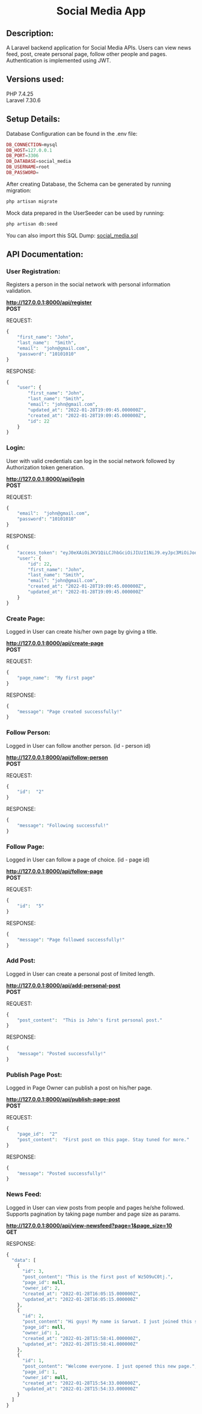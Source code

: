 
<center><h1>Social Media App</h1></center>

<h2>Description:</h2> 

<p>A Laravel backend application for Social Media APIs. Users can view news feed, post, create personal page, follow other people and pages. Authentication is implemented using JWT.</p>


<h2>Versions used:</h2>

PHP 7.4.25<br>
Laravel 7.30.6<br>

<h2>Setup Details:</h2>

Database Configuration can be found in the .env file:
```php
DB_CONNECTION=mysql
DB_HOST=127.0.0.1
DB_PORT=3306
DB_DATABASE=social_media
DB_USERNAME=root
DB_PASSWORD=
```

After creating Database, the Schema can be generated by running migration: 
```php
php artisan migrate
```

Mock data prepared in the UserSeeder can be used by running:
```php
php artisan db:seed
```

You can also import this SQL Dump:
<a href="https://github.com/sarwat-osman/social-media/blob/main/social_media.sql">social_media.sql</a>


<h2>API Documentation:</h2>

<h3>User Registration:</h3> 
<p>Registers a person in the social network with personal information validation.</p>

<b>http://127.0.0.1:8000/api/register<br>
POST</b>

REQUEST:
```php
{
	"first_name": "John",
	"last_name":  "Smith",
	"email":  "john@gmail.com",
	"password": "10101010"
}
```

RESPONSE:
```php
{
	"user": {
		"first_name": "John",
		"last_name": "Smith",
		"email": "john@gmail.com",
		"updated_at": "2022-01-28T19:09:45.000000Z",
		"created_at": "2022-01-28T19:09:45.000000Z",
		"id": 22
	}
}
```

<h3>Login:</h3> 
<p>User with valid credentials can log in the social network followed by Authorization token generation.</p>

<b>http://127.0.0.1:8000/api/login<br>
POST</b>

REQUEST:
```php
{
	"email":  "john@gmail.com",
	"password": "10101010"
}
```

RESPONSE:
```php
{
	"access_token": "eyJ0eXAiOiJKV1QiLCJhbGciOiJIUzI1NiJ9.eyJpc3MiOiJodHRwOlwvXC8xMjcuMC4wLjE6ODAwMFwvYXBpXC9sb2dpbiIsImlhdCI6MTY0MzM5ODAyMiwiZXhwIjoxNjQzNDAxNjIyLCJuYmYiOjE2NDMzOTgwMjIsImp0aSI6Inl4Mm96SmFCVXpuUklNUDkiLCJzdWIiOjIyLCJwcnYiOiI4N2UwYWYxZWY5ZmQxNTgxMmZkZWM5NzE1M2ExNGUwYjA0NzU0NmFhIn0.DV4mQ71CZoI2T4udZcpGmPHlrWstwjhFXGyUngFGUzA",
	"user": {
		"id": 22,
		"first_name": "John",
		"last_name": "Smith",
		"email": "john@gmail.com",
		"created_at": "2022-01-28T19:09:45.000000Z",
		"updated_at": "2022-01-28T19:09:45.000000Z"
	}
}
```


<h3>Create Page:</h3> 
<p>Logged in User can create his/her own page by giving a title.</p>

<b>http://127.0.0.1:8000/api/create-page<br>
POST</b>

REQUEST:
```php
{
	"page_name":  "My first page"
}
```

RESPONSE:
```php
{
	"message": "Page created successfully!"
}
```


<h3>Follow Person:</h3> 
<p>Logged in User can follow another person. (id - person id)</p>

<b>http://127.0.0.1:8000/api/follow-person<br>
POST</b>

REQUEST:
```php
{
	"id":  "2"
}
```

RESPONSE:
```php
{
	"message": "Following successful!"
}
```



<h3>Follow Page:</h3> 
<p>Logged in User can follow a page of choice. (id - page id)</p>

<b>http://127.0.0.1:8000/api/follow-page<br>
POST</b>

REQUEST:
```php
{
	"id":  "5"
}
```

RESPONSE:
```php
{
	"message": "Page followed successfully!"
}
```


<h3>Add Post:</h3> 
<p>Logged in User can create a personal post of limited length.</p>

<b>http://127.0.0.1:8000/api/add-personal-post<br>
POST</b>

REQUEST:
```php
{
	"post_content":  "This is John's first personal post."
}
```

RESPONSE:
```php
{
	"message": "Posted successfully!"
}
```


<h3>Publish Page Post:</h3> 
<p>Logged in Page Owner can publish a post on his/her page.</p>

<b>http://127.0.0.1:8000/api/publish-page-post<br>
POST</b>

REQUEST:
```php
{
	"page_id":  "2"
	"post_content":  "First post on this page. Stay tuned for more."
}
```

RESPONSE:
```php
{
	"message": "Posted successfully!"
}
```



<h3>News Feed:</h3> 
<p>Logged in User can view posts from people and pages he/she followed. Supports pagination by taking page number and page size as params.</p>

<b>http://127.0.0.1:8000/api/view-newsfeed?page=1&page_size=10<br>
GET</b>

RESPONSE:
```php
{
  "data": [
    {
      "id": 3,
      "post_content": "This is the first post of Wz5O9uC0tj.",
      "page_id": null,
      "owner_id": 2,
      "created_at": "2022-01-28T16:05:15.000000Z",
      "updated_at": "2022-01-28T16:05:15.000000Z"
    },
    {
      "id": 2,
      "post_content": "Hi guys! My name is Sarwat. I just joined this social network. Please follow me.",
      "page_id": null,
      "owner_id": 1,
      "created_at": "2022-01-28T15:58:41.000000Z",
      "updated_at": "2022-01-28T15:58:41.000000Z"
    },
    {
      "id": 1,
      "post_content": "Welcome everyone. I just opened this new page.",
      "page_id": 1,
      "owner_id": null,
      "created_at": "2022-01-28T15:54:33.000000Z",
      "updated_at": "2022-01-28T15:54:33.000000Z"
    }
  ]
}
```
